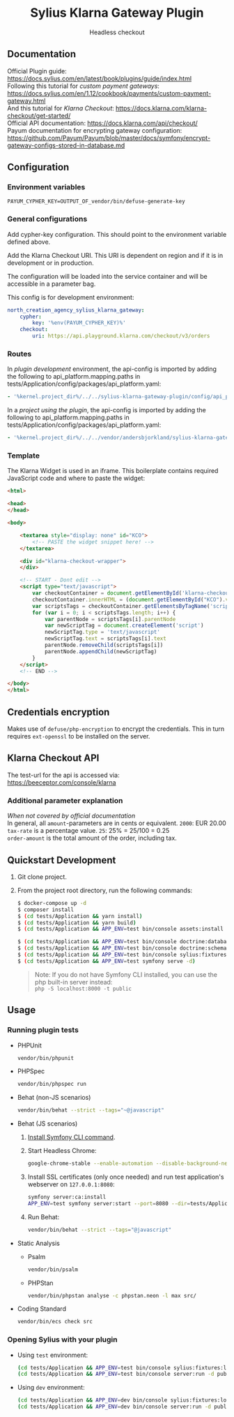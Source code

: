 
<h1 align="center">Sylius Klarna Gateway Plugin</h1>

<p align="center">Headless checkout</p>

## Documentation

Official Plugin guide: https://docs.sylius.com/en/latest/book/plugins/guide/index.html  
Following this tutorial for *custom payment gateways*: https://docs.sylius.com/en/1.12/cookbook/payments/custom-payment-gateway.html  
And this tutorial for *Klarna Checkout*: https://docs.klarna.com/klarna-checkout/get-started/  
Official API documentation: https://docs.klarna.com/api/checkout/  
Payum documentation for encrypting gateway configuration: https://github.com/Payum/Payum/blob/master/docs/symfony/encrypt-gateway-configs-stored-in-database.md  

## Configuration

### Environment variables
```ENV
PAYUM_CYPHER_KEY=OUTPUT_OF_vendor/bin/defuse-generate-key
```

### General configurations
Add cypher-key configuration. This should point to the environment variable defined above.

Add the Klarna Checkout URI. This URI is dependent on region and if it is in development or in production.

The configuration will be loaded into the service container and will be accessible in a parameter bag.

This config is for development environment:

```yaml
north_creation_agency_sylius_klarna_gateway:
    cypher:
        key: '%env(PAYUM_CYPHER_KEY)%'
    checkout:
        uri: https://api.playground.klarna.com/checkout/v3/orders
```

### Routes
In _plugin development_ environment, the api-config is imported by adding the following to 
api_platform.mapping.paths in tests/Application/config/packages/api_platform.yaml:
```yaml
- '%kernel.project_dir%/../../sylius-klarna-gateway-plugin/config/api_platform'
```

In a _project using the plugin_, the api-config is imported by adding the following to
api_platform.mapping.paths in tests/Application/config/packages/api_platform.yaml:
```yaml
- '%kernel.project_dir%/../../vendor/andersbjorkland/sylius-klarna-gateway-plugin/config/api_platform'
```

### Template
The Klarna Widget is used in an iframe. This boilerplate contains required JavaScript code and 
where to paste the widget:  
```html 
<html>

<head>
</head>

<body>

    <textarea style="display: none" id="KCO">
        <!-- PASTE the widget snippet here! -->
    </textarea>

    <div id="klarna-checkout-wrapper">
    </div>

    <!-- START - Dont edit -->
    <script type="text/javascript">
        var checkoutContainer = document.getElementById('klarna-checkout-wrapper')
        checkoutContainer.innerHTML = (document.getElementById("KCO").value).replace(/\\"/g, "\"").replace(/\\n/g, "");
        var scriptsTags = checkoutContainer.getElementsByTagName('script')
        for (var i = 0; i < scriptsTags.length; i++) {
            var parentNode = scriptsTags[i].parentNode
            var newScriptTag = document.createElement('script')
            newScriptTag.type = 'text/javascript'
            newScriptTag.text = scriptsTags[i].text
            parentNode.removeChild(scriptsTags[i])
            parentNode.appendChild(newScriptTag)
        }
    </script>
    <!-- END -->

</body>
</html>

```


## Credentials encryption
Makes use of `defuse/php-encryption` to encrypt the credentials. 
This in turn requires `ext-openssl` to be installed on the server.

## Klarna Checkout API  
The test-url for the api is accessed via: https://beeceptor.com/console/klarna

### Additional parameter explanation
*When not covered by official documentation*  
In general, all `amount`-parameters are in cents or equivalent. `2000`: EUR 20.00  
`tax-rate` is a percentage value. `25`: 25% = 25/100 = 0.25  
`order-amount` is the total amount of the order, including tax.

## Quickstart Development

1. Git clone project.

2. From the project root directory, run the following commands:

    ```bash
    $ docker-compose up -d
    $ composer install
    $ (cd tests/Application && yarn install)
    $ (cd tests/Application && yarn build)
    $ (cd tests/Application && APP_ENV=test bin/console assets:install public)
    
    $ (cd tests/Application && APP_ENV=test bin/console doctrine:database:create)
    $ (cd tests/Application && APP_ENV=test bin/console doctrine:schema:create)
    $ (cd tests/Application && APP_ENV=test bin/console sylius:fixtures:load)
    $ (cd tests/Application && APP_ENV=test symfony serve -d)
    ```
   > Note: If you do not have Symfony CLI installed, you can use the php built-in server instead:  
   > `php -S localhost:8000 -t public`

## Usage

### Running plugin tests

  - PHPUnit

    ```bash
    vendor/bin/phpunit
    ```

  - PHPSpec

    ```bash
    vendor/bin/phpspec run
    ```

  - Behat (non-JS scenarios)

    ```bash
    vendor/bin/behat --strict --tags="~@javascript"
    ```

  - Behat (JS scenarios)
 
    1. [Install Symfony CLI command](https://symfony.com/download).
 
    2. Start Headless Chrome:
    
         ```bash
         google-chrome-stable --enable-automation --disable-background-networking --no-default-browser-check --no-first-run --disable-popup-blocking --disable-default-apps --allow-insecure-localhost --disable-translate --disable-extensions --no-sandbox --enable-features=Metal --headless --remote-debugging-port=9222 --window-size=2880,1800 --proxy-server='direct://' --proxy-bypass-list='*' http://127.0.0.1
         ```
    
    3. Install SSL certificates (only once needed) and run test application's webserver on `127.0.0.1:8080`:
    
         ```bash
         symfony server:ca:install
         APP_ENV=test symfony server:start --port=8080 --dir=tests/Application/public --daemon
         ```
    
    4. Run Behat:
    
         ```bash
         vendor/bin/behat --strict --tags="@javascript"
         ```
    
  - Static Analysis
  
    - Psalm
    
      ```bash
      vendor/bin/psalm
      ```
      
    - PHPStan
    
      ```bash
      vendor/bin/phpstan analyse -c phpstan.neon -l max src/  
      ```

  - Coding Standard
  
    ```bash
    vendor/bin/ecs check src
    ```

### Opening Sylius with your plugin

- Using `test` environment:

    ```bash
    (cd tests/Application && APP_ENV=test bin/console sylius:fixtures:load)
    (cd tests/Application && APP_ENV=test bin/console server:run -d public)
    ```
    
- Using `dev` environment:

    ```bash
    (cd tests/Application && APP_ENV=dev bin/console sylius:fixtures:load)
    (cd tests/Application && APP_ENV=dev bin/console server:run -d public)
    ```
